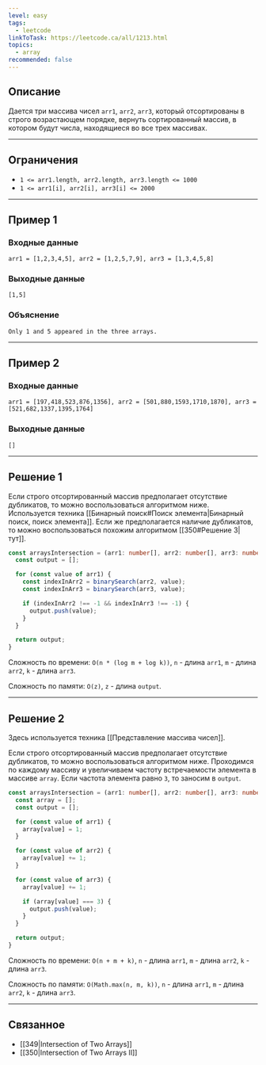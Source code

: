 ```yaml
---
level: easy
tags:
  - leetcode
linkToTask: https://leetcode.ca/all/1213.html
topics:
  - array
recommended: false
---
```

## Описание

Дается три массива чисел `arr1`, `arr2`, `arr3`, который отсортированы в строго возрастающем порядке, вернуть сортированный массив, в котором будут числа, находящиеся во все трех массивах.

---
## Ограничения

- `1 <= arr1.length, arr2.length, arr3.length <= 1000`
- `1 <= arr1[i], arr2[i], arr3[i] <= 2000`

---
## Пример 1

### Входные данные

```
arr1 = [1,2,3,4,5], arr2 = [1,2,5,7,9], arr3 = [1,3,4,5,8]
```
### Выходные данные

```
[1,5]
```
### Объяснение

```
Only 1 and 5 appeared in the three arrays.
```

---
## Пример 2

### Входные данные

```
arr1 = [197,418,523,876,1356], arr2 = [501,880,1593,1710,1870], arr3 = [521,682,1337,1395,1764]
```
### Выходные данные

```
[]
```

---
## Решение 1

Если строго отсортированный массив предполагает отсутствие дубликатов, то можно воспользоваться алгоритмом ниже. Используется техника [[Бинарный поиск#Поиск элемента|Бинарный поиск, поиск элемента]]. Если же предполагается наличие дубликатов, то можно воспользоваться похожим алгоритмом [[350#Решение 3|тут]].

```typescript
const arraysIntersection = (arr1: number[], arr2: number[], arr3: number[]) => {
  const output = [];

  for (const value of arr1) {
    const indexInArr2 = binarySearch(arr2, value);
    const indexInArr3 = binarySearch(arr3, value);

    if (indexInArr2 !== -1 && indexInArr3 !== -1) {
      output.push(value);
    }
  }

  return output;
}
```

Сложность по времени: `O(n * (log m + log k))`, `n` - длина `arr1`, `m` - длина `arr2`, `k` - длина `arr3`.

Сложность по памяти: `O(z)`, `z` - длина `output`.

---
## Решение 2

Здесь используется техника [[Представление массива чисел]].

Если строго отсортированный массив предполагает отсутствие дубликатов, то можно воспользоваться алгоритмом ниже. Проходимся по каждому массиву и увеличиваем частоту встречаемости элемента в массиве `array`. Если частота элемента равно `3`, то заносим в `output`.

```typescript
const arraysIntersection = (arr1: number[], arr2: number[], arr3: number[]) => {
  const array = [];
  const output = [];

  for (const value of arr1) {
    array[value] = 1;
  }

  for (const value of arr2) {
    array[value] += 1;
  }

  for (const value of arr3) {
    array[value] += 1;

    if (array[value] === 3) {
      output.push(value);
    }
  }

  return output;
}
```

Сложность по времени: `O(n + m + k)`, `n` - длина `arr1`, `m` - длина `arr2`, `k` - длина `arr3`.

Сложность по памяти: `O(Math.max(n, m, k))`, `n` - длина `arr1`, `m` - длина `arr2`, `k` - длина `arr3`.

---
## Связанное

- [[349|Intersection of Two Arrays]]
- [[350|Intersection of Two Arrays II]]